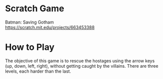 # Scratch Game

Batman: Saving Gotham
<br>
https://scratch.mit.edu/projects/663453388

# How to Play

The objective of this game is to rescue the hostages using the arrow keys (up, down, left, right), without getting caught by the villains.
There are three levels, each harder than the last.
